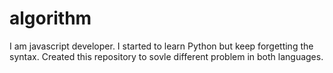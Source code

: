 # algorithm

I am javascript developer. I started to learn Python but keep forgetting the syntax. Created this repository to sovle different problem in both languages.
